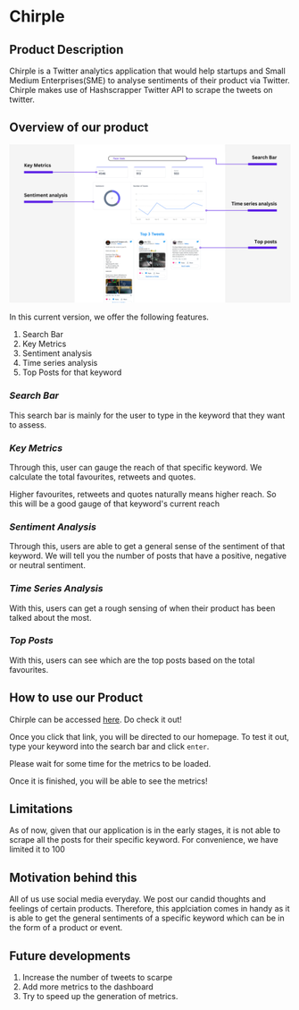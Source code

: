 # Chirple
## Product Description
Chirple is a Twitter analytics application that would help startups and Small Medium Enterprises(SME) to analyse sentiments of their product via Twitter. Chirple makes use of Hashscrapper Twitter API to scrape the tweets on twitter.

## Overview of our product
![Chirple](README_Images/Chirple.png)

In this current version, we offer the following features.

1. Search Bar
2. Key Metrics
3. Sentiment analysis
4. Time series analysis
5. Top Posts for that keyword

### _Search Bar_
This search bar is mainly for the user to type in the keyword that they want to assess. 

### _Key Metrics_
Through this, user can gauge the reach of that specific keyword. We calculate the total favourites, retweets and quotes.

Higher favourites, retweets and quotes naturally means higher reach. So this will be a good gauge of that keyword's current reach

### _Sentiment Analysis_
Through this, users are able to get a general sense of the sentiment of that keyword. We will tell you the number of posts that have a positive, negative or neutral sentiment.

### _Time Series Analysis_
With this, users can get a rough sensing of when their product has been talked about the most.

### _Top Posts_
With this, users can see which are the top posts based on the total favourites.

## How to use our Product
Chirple can be accessed [here](chirple.netlify.app). Do check it out!

Once you click that link, you will be directed to our homepage. To test it out, type your keyword into the search bar and click `enter`.

Please wait for some time for the metrics to be loaded.

Once it is finished, you will be able to see the metrics!

## Limitations
As of now, given that our application is in the early stages, it is not able to scrape all the posts for their specific keyword. For convenience, we have limited it to 100

## Motivation behind this
All of us use social media everyday. We post our candid thoughts and feelings of certain products. Therefore, this applciation comes in handy as it is able to get the general sentiments of a specific keyword which can be in the form of a product or event.

## Future developments
1. Increase the number of tweets to scarpe
2. Add more metrics to the dashboard
3. Try to speed up the generation of metrics.

